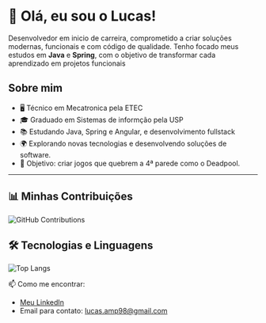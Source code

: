 # 👋 Olá, eu sou o Lucas!  

<p align="left">
Desenvolvedor em inicio de carreira, comprometido a criar soluções modernas, funcionais e com código de qualidade.
Tenho focado meus estudos em <strong>Java</strong> e <strong>Spring</strong>, com o objetivo de transformar cada aprendizado em projetos funcionais
</p>

## Sobre mim

- 🖥️ Técnico em Mecatronica pela ETEC  
- 🎓 Graduado em Sistemas de informção pela USP
- 📚 Estudando Java, Spring e Angular, e desenvolvimento fullstack
- 🌍 Explorando novas tecnologias e desenvolvendo soluções de software.
- 🎯 Objetivo: criar jogos que quebrem a 4ª parede como o Deadpool.

---


## 📊 Minhas Contribuições

![GitHub Contributions](https://github-readme-stats.vercel.app/api?username=luka-martins&show_icons=true&theme=github_dark)

## 🛠️ Tecnologias e Linguagens

![Top Langs](https://github-readme-stats.vercel.app/api/top-langs/?username=luka-martins&layout=compact&theme=github_dark&hide_border=true)


📫 Como me encontrar:  
- [Meu LinkedIn]([https://www.linkedin.com/in/seuusuario](https://www.linkedin.com/in/lucas-alexandre-martins-dos-praseres-26602b193/))  
- Email para contato: lucas.amp98@gmail.com
